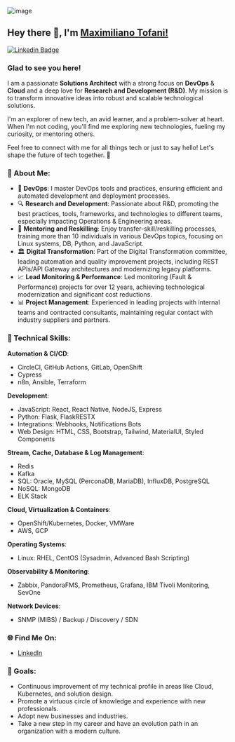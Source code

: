 ![image](https://github.com/mtofani/mtofani/assets/69044164/524372aa-61ef-4c5d-841d-e08aca4cc9a0)


Hey there 👋, I'm [Maximiliano Tofani!](https://github.com/your-username)
----------------------------------------------------------------

[![Linkedin Badge](https://img.shields.io/badge/-LinkedIn-0e76a8?style=flat-square&logo=Linkedin&logoColor=white)](https://linkedin.com/in/maximilianotofani)

### Glad to see you here!  

I am a passionate **Solutions Architect** with a strong focus on **DevOps** & **Cloud** and a deep love for **Research and Development (R&D)**. My mission is to transform innovative ideas into robust and scalable technological solutions.

I'm an explorer of new tech, an avid learner, and a problem-solver at heart. When I'm not coding, you'll find me exploring new technologies, fueling my curiosity, or mentoring others.

Feel free to connect with me for all things tech or just to say hello! Let's shape the future of tech together. 🌟

### 🌟 About Me:

-   🎯 **DevOps**: I master DevOps tools and practices, ensuring efficient and automated development and deployment processes.
-   🔍 **Research and Development**: Passionate about R&D, promoting the best practices, tools, frameworks, and technologies to different teams, especially impacting Operations & Engineering areas.
-   🧠 **Mentoring and Reskilling**: Enjoy transfer-skill/reskilling processes, training more than 10 individuals in various DevOps topics, focusing on Linux systems, DB, Python, and JavaScript.
-   🏛️ **Digital Transformation**: Part of the Digital Transformation committee, leading automation and quality improvement projects, including REST APIs/API Gateway architectures and modernizing legacy platforms.
-   📈 **Lead Monitoring & Performance**: Led monitoring (Fault & Performance) projects for over 12 years, achieving technological modernization and significant cost reductions.
-   📊 **Project Management**: Experienced in leading projects with internal teams and contracted consultants, maintaining regular contact with industry suppliers and partners.

### 🚀 Technical Skills:

**Automation & CI/CD**:

-   CircleCI, GitHub Actions, GitLab, OpenShift
-   Cypress
-   n8n, Ansible, Terraform

**Development**:

-   JavaScript: React, React Native, NodeJS, Express
-   Python: Flask, FlaskRESTX
-   Integrations: Webhooks, Notifications Bots
-   Web Design: HTML, CSS, Bootstrap, Tailwind, MaterialUI, Styled Components

**Stream, Cache, Database & Log Management**:

-   Redis
-   Kafka
-   SQL: Oracle, MySQL (PerconaDB, MariaDB), InfluxDB, PostgreSQL
-   NoSQL: MongoDB
-   ELK Stack

**Cloud, Virtualization & Containers**:

-   OpenShift/Kubernetes, Docker, VMWare
-   AWS, GCP

**Operating Systems**:

-   Linux: RHEL, CentOS (Sysadmin, Advanced Bash Scripting)

**Observability & Monitoring**:

-   Zabbix, PandoraFMS, Prometheus, Grafana, IBM Tivoli Monitoring, SevOne

**Network Devices**:

-   SNMP (MIBS) / Backup / Discovery / SDN

### 🌐 Find Me On:

-   [LinkedIn](https://www.linkedin.com/in/maximilianotofani)


### 🌟 Goals:

-   Continuous improvement of my technical profile in areas like Cloud, Kubernetes, and solution design.
-   Promote a virtuous circle of knowledge and experience with new professionals.
-   Adopt new businesses and industries.
-   Take a new step in my career and have an evolution path in an organization with a modern culture.
